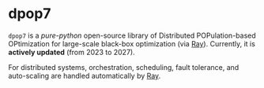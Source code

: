 # dpop7

`dpop7` is a *pure-python* open-source library of Distributed POPulation-based OPtimization for large-scale black-box optimization (via [Ray](https://ray.io/)). Currently, it is **actively updated** (from 2023 to 2027).

For distributed systems, orchestration, scheduling, fault tolerance, and auto-scaling are handled automatically by [Ray](https://docs.ray.io/en/latest/ray-overview/index.html).

